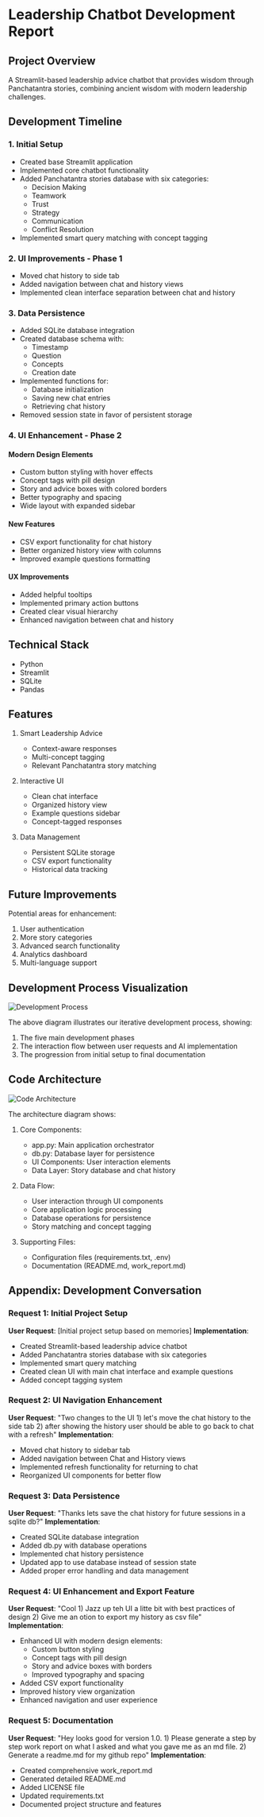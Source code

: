 # Leadership Chatbot Development Report

## Project Overview
A Streamlit-based leadership advice chatbot that provides wisdom through Panchatantra stories, combining ancient wisdom with modern leadership challenges.

## Development Timeline

### 1. Initial Setup
- Created base Streamlit application
- Implemented core chatbot functionality
- Added Panchatantra stories database with six categories:
  - Decision Making
  - Teamwork
  - Trust
  - Strategy
  - Communication
  - Conflict Resolution
- Implemented smart query matching with concept tagging

### 2. UI Improvements - Phase 1
- Moved chat history to side tab
- Added navigation between chat and history views
- Implemented clean interface separation between chat and history

### 3. Data Persistence
- Added SQLite database integration
- Created database schema with:
  - Timestamp
  - Question
  - Concepts
  - Creation date
- Implemented functions for:
  - Database initialization
  - Saving new chat entries
  - Retrieving chat history
- Removed session state in favor of persistent storage

### 4. UI Enhancement - Phase 2
#### Modern Design Elements
- Custom button styling with hover effects
- Concept tags with pill design
- Story and advice boxes with colored borders
- Better typography and spacing
- Wide layout with expanded sidebar

#### New Features
- CSV export functionality for chat history
- Better organized history view with columns
- Improved example questions formatting

#### UX Improvements
- Added helpful tooltips
- Implemented primary action buttons
- Created clear visual hierarchy
- Enhanced navigation between chat and history

## Technical Stack
- Python
- Streamlit
- SQLite
- Pandas

## Features
1. Smart Leadership Advice
   - Context-aware responses
   - Multi-concept tagging
   - Relevant Panchatantra story matching

2. Interactive UI
   - Clean chat interface
   - Organized history view
   - Example questions sidebar
   - Concept-tagged responses

3. Data Management
   - Persistent SQLite storage
   - CSV export functionality
   - Historical data tracking

## Future Improvements
Potential areas for enhancement:
1. User authentication
2. More story categories
3. Advanced search functionality
4. Analytics dashboard
5. Multi-language support

## Development Process Visualization
![Development Process](development_process.svg)

The above diagram illustrates our iterative development process, showing:
1. The five main development phases
2. The interaction flow between user requests and AI implementation
3. The progression from initial setup to final documentation

## Code Architecture
![Code Architecture](code_architecture.svg)

The architecture diagram shows:
1. Core Components:
   - app.py: Main application orchestrator
   - db.py: Database layer for persistence
   - UI Components: User interaction elements
   - Data Layer: Story database and chat history

2. Data Flow:
   - User interaction through UI components
   - Core application logic processing
   - Database operations for persistence
   - Story matching and concept tagging

3. Supporting Files:
   - Configuration files (requirements.txt, .env)
   - Documentation (README.md, work_report.md)

## Appendix: Development Conversation

### Request 1: Initial Project Setup
**User Request**: [Initial project setup based on memories]
**Implementation**: 
- Created Streamlit-based leadership advice chatbot
- Added Panchatantra stories database with six categories
- Implemented smart query matching
- Created clean UI with main chat interface and example questions
- Added concept tagging system

### Request 2: UI Navigation Enhancement
**User Request**: "Two changes to the UI 1) let's move the chat history to the side tab 2) after showing the history user should be able to go back to chat with a refresh"
**Implementation**:
- Moved chat history to sidebar tab
- Added navigation between Chat and History views
- Implemented refresh functionality for returning to chat
- Reorganized UI components for better flow

### Request 3: Data Persistence
**User Request**: "Thanks lets save the chat history for future sessions in a sqlite db?"
**Implementation**:
- Created SQLite database integration
- Added db.py with database operations
- Implemented chat history persistence
- Updated app to use database instead of session state
- Added proper error handling and data management

### Request 4: UI Enhancement and Export Feature
**User Request**: "Cool 1) Jazz up teh UI a litte bit with best practices of design 2) Give me an otion to export my history as csv file"
**Implementation**:
- Enhanced UI with modern design elements:
  - Custom button styling
  - Concept tags with pill design
  - Story and advice boxes with borders
  - Improved typography and spacing
- Added CSV export functionality
- Improved history view organization
- Enhanced navigation and user experience

### Request 5: Documentation
**User Request**: "Hey looks good for version 1.0. 1) Please generate a step by step work report on what I asked and what you gave me as an md file. 2) Generate a readme.md for my github repo"
**Implementation**:
- Created comprehensive work_report.md
- Generated detailed README.md
- Added LICENSE file
- Updated requirements.txt
- Documented project structure and features
